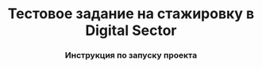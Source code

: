 <h1 align="center">Тестовое задание на стажировку в Digital Sector</h1>
<h3 align="center">Инструкция по запуску проекта</h3>

